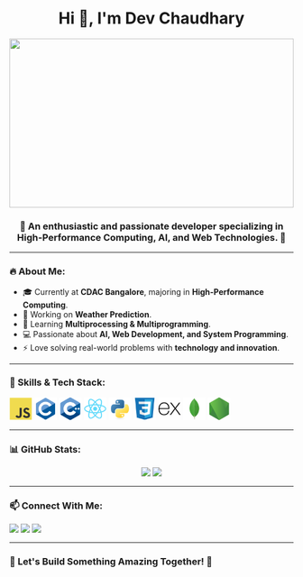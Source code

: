 <h1 align="center">Hi 👋, I'm Dev Chaudhary</h1>
  
<img align="center" src="https://media1.giphy.com/media/v1.Y2lkPTc5MGI3NjExZXlnYjA4MmR3ZnJ6cWJzMGRtNTVlZ3BkcThpdjA1MzN2MzBqcWFkbSZlcD12MV9pbnRlcm5hbF9naWZfYnlfaWQmY3Q9Zw/bGgsc5mWoryfgKBx1u/giphy.gif" width="100%" height="300"/>

<h3 align="center">🚀 An enthusiastic and passionate developer specializing in High-Performance Computing, AI, and Web Technologies. 🚀</h3>

---

### 🔥 About Me:
- 🎓 Currently at **CDAC Bangalore**, majoring in **High-Performance Computing**.
- 🔭 Working on **Weather Prediction**.
- 🌱 Learning **Multiprocessing & Multiprogramming**.
- 💻 Passionate about **AI, Web Development, and System Programming**.
- ⚡ Love solving real-world problems with **technology and innovation**.

---

### 🚀 Skills & Tech Stack:
<p align="left">
  <img src="https://raw.githubusercontent.com/devicons/devicon/master/icons/javascript/javascript-original.svg" alt="JavaScript" width="40" height="40"/>
  <img src="https://raw.githubusercontent.com/devicons/devicon/master/icons/c/c-original.svg" alt="C" width="40" height="40"/>
  <img src="https://raw.githubusercontent.com/devicons/devicon/master/icons/cplusplus/cplusplus-original.svg" alt="C++" width="40" height="40"/>
  <img src="https://raw.githubusercontent.com/devicons/devicon/master/icons/react/react-original.svg" alt="ReactJS" width="40" height="40"/>
  <img src="https://raw.githubusercontent.com/devicons/devicon/master/icons/python/python-original.svg" alt="Python" width="40" height="40"/>
  <img src="https://raw.githubusercontent.com/devicons/devicon/master/icons/css3/css3-original.svg" alt="CSS" width="40" height="40"/>
  <img src="https://raw.githubusercontent.com/devicons/devicon/master/icons/express/express-original.svg" alt="ExpressJS" width="40" height="40"/>
  <img src="https://raw.githubusercontent.com/devicons/devicon/master/icons/mongodb/mongodb-original.svg" alt="MongoDB" width="40" height="40"/>
  <img src="https://raw.githubusercontent.com/devicons/devicon/master/icons/nodejs/nodejs-original.svg" alt="NodeJS" width="40" height="40"/>
</p>

---

### 📊 GitHub Stats:
<p align="center">
  <img src="https://github-readme-stats.vercel.app/api?username=tushar202108&show_icons=true&theme=radical" width="48%"/>
  <img src="https://github-readme-streak-stats.herokuapp.com/?user=tushar202108&theme=radical" width="48%"/>
</p>

---

### 📫 Connect With Me:
<p align="left">
  <a href="mailto:chaudhrytusar2000@gmail.com"><img src="https://img.shields.io/badge/Email-D14836?style=for-the-badge&logo=gmail&logoColor=white"></a>
  <a href="https://www.linkedin.com/in/devchaudhary"><img src="https://img.shields.io/badge/LinkedIn-0077B5?style=for-the-badge&logo=linkedin&logoColor=white"></a>
  <a href="https://github.com/tushar202108"><img src="https://img.shields.io/badge/GitHub-100000?style=for-the-badge&logo=github&logoColor=white"></a>
</p>

---

### 🚀 Let's Build Something Amazing Together! 🚀

